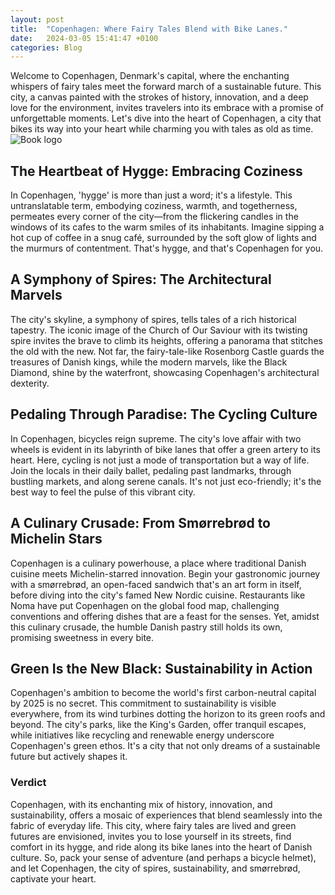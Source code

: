 ```yaml
---
layout: post
title:  "Copenhagen: Where Fairy Tales Blend with Bike Lanes."
date:   2024-03-05 15:41:47 +0100
categories: Blog
---
```

Welcome to Copenhagen, Denmark's capital, where the enchanting whispers of fairy tales meet the forward march of a sustainable future. This city, a canvas painted with the strokes of history, innovation, and a deep love for the environment, invites travelers into its embrace with a promise of unforgettable moments. Let's dive into the heart of Copenhagen, a city that bikes its way into your heart while charming you with tales as old as time.
![Book logo](../../../../assets/images/copenhagen-denmark.jpeg)

## The Heartbeat of Hygge: Embracing Coziness
In Copenhagen, 'hygge' is more than just a word; it's a lifestyle. This untranslatable term, embodying coziness, warmth, and togetherness, permeates every corner of the city—from the flickering candles in the windows of its cafes to the warm smiles of its inhabitants. Imagine sipping a hot cup of coffee in a snug café, surrounded by the soft glow of lights and the murmurs of contentment. That's hygge, and that's Copenhagen for you.

## A Symphony of Spires: The Architectural Marvels
The city's skyline, a symphony of spires, tells tales of a rich historical tapestry. The iconic image of the Church of Our Saviour with its twisting spire invites the brave to climb its heights, offering a panorama that stitches the old with the new. Not far, the fairy-tale-like Rosenborg Castle guards the treasures of Danish kings, while the modern marvels, like the Black Diamond, shine by the waterfront, showcasing Copenhagen's architectural dexterity.

## Pedaling Through Paradise: The Cycling Culture
In Copenhagen, bicycles reign supreme. The city's love affair with two wheels is evident in its labyrinth of bike lanes that offer a green artery to its heart. Here, cycling is not just a mode of transportation but a way of life. Join the locals in their daily ballet, pedaling past landmarks, through bustling markets, and along serene canals. It's not just eco-friendly; it's the best way to feel the pulse of this vibrant city.

## A Culinary Crusade: From Smørrebrød to Michelin Stars
Copenhagen is a culinary powerhouse, a place where traditional Danish cuisine meets Michelin-starred innovation. Begin your gastronomic journey with a smørrebrød, an open-faced sandwich that's an art form in itself, before diving into the city's famed New Nordic cuisine. Restaurants like Noma have put Copenhagen on the global food map, challenging conventions and offering dishes that are a feast for the senses. Yet, amidst this culinary crusade, the humble Danish pastry still holds its own, promising sweetness in every bite.

## Green Is the New Black: Sustainability in Action
Copenhagen's ambition to become the world's first carbon-neutral capital by 2025 is no secret. This commitment to sustainability is visible everywhere, from its wind turbines dotting the horizon to its green roofs and beyond. The city's parks, like the King's Garden, offer tranquil escapes, while initiatives like recycling and renewable energy underscore Copenhagen's green ethos. It's a city that not only dreams of a sustainable future but actively shapes it.

### Verdict
Copenhagen, with its enchanting mix of history, innovation, and sustainability, offers a mosaic of experiences that blend seamlessly into the fabric of everyday life. This city, where fairy tales are lived and green futures are envisioned, invites you to lose yourself in its streets, find comfort in its hygge, and ride along its bike lanes into the heart of Danish culture. So, pack your sense of adventure (and perhaps a bicycle helmet), and let Copenhagen, the city of spires, sustainability, and smørrebrød, captivate your heart.
